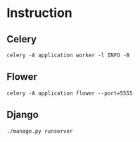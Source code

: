 # Instruction

## Celery
```shell
celery -A application worker -l INFO -B
```
## Flower
```shell
celery -A application flower --port=5555
```

## Django
```shell
./manage.py runserver
```